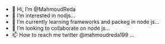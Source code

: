 - 👋 Hi, I’m @MahmoudReda
- 👀 I’m interested in nodjs...
- 🌱 I’m currently learning  frameworks and packeg in node js...
- 💞️ I’m looking to collaborate on node js...
- 📫 How to reach me  twitter @mahmoudreda199 ...

<!---
MahmoudRedajs/MahmoudRedajs is a ✨ special ✨ repository because its `README.md` (this file) appears on your GitHub profile.
You can click the Preview link to take a look at your changes.
--->
